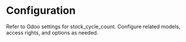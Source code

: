 # Configuration

Refer to Odoo settings for stock_cycle_count. Configure related models, access rights, and options as needed.
